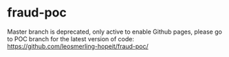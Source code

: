 # fraud-poc

Master branch is deprecated, only active to enable Github pages,
please go to POC branch for the latest version of code: https://github.com/leosmerling-hopeit/fraud-poc/


